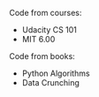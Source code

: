 Code from courses:
* Udacity CS 101
* MIT 6.00

Code from books:
* Python Algorithms
* Data Crunching